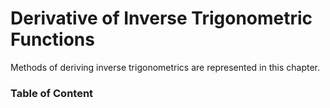# Derivative of Inverse Trigonometric Functions

Methods of deriving inverse trigonometrics are represented in this chapter.

### Table of Content

